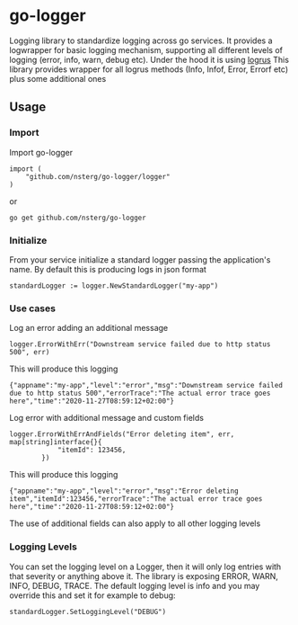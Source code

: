 # go-logger

Logging library to standardize logging across go services. It provides a logwrapper for basic logging mechanism, supporting all different levels of logging (error, info, warn, debug etc).
Under the hood it is using [logrus](https://github.com/sirupsen/logrus)
This library provides wrapper for all logrus methods (Info, Infof, Error, Errorf etc) plus some additional ones

## Usage

### Import
Import go-logger
```
import (
	"github.com/nsterg/go-logger/logger"
)
```
or 
```
go get github.com/nsterg/go-logger
```

### Initialize
From your service initialize a standard logger passing the application's name. By default this is producing logs in json format
```
standardLogger := logger.NewStandardLogger("my-app")
```

### Use cases
Log an error adding an additional message
```
logger.ErrorWithErr("Downstream service failed due to http status 500", err)
```

This will produce this logging
```
{"appname":"my-app","level":"error","msg":"Downstream service failed due to http status 500","errorTrace":"The actual error trace goes here","time":"2020-11-27T08:59:12+02:00"}
```

Log error with additional message and custom fields
```
logger.ErrorWithErrAndFields("Error deleting item", err, map[string]interface{}{
			"itemId": 123456,
		})
```
This will produce this logging
```
{"appname":"my-app","level":"error","msg":"Error deleting item","itemId":123456,"errorTrace":"The actual error trace goes here","time":"2020-11-27T08:59:12+02:00"}
```

The use of additional fields can also apply to all other logging levels


### Logging Levels
You can set the logging level on a Logger, then it will only log entries with that severity or anything above it. The library is exposing ERROR, WARN, INFO, DEBUG, TRACE.
The default logging level is info and you may override this and set it for example to debug:
```
standardLogger.SetLoggingLevel("DEBUG")
```
